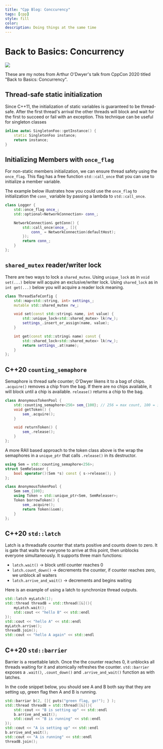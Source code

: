 ```yaml
---
title: "Cpp Blog: Conccurency"
tags: [cpp]
style: fill
color:
description: Doing things at the same time
---
```


# Back to Basics: Concurrency
[![](http://img.youtube.com/vi/F6Ipn7gCOsY/0.jpg)](http://www.youtube.com/watch?v=F6Ipn7gCOsY "Concurrency")

These are my notes from Arthur O'Dwyer's talk from CppCon 2020 titled "Back to Basics: Concurrency".

## Thread-safe static initialization
Since C++11, the initialization of static variables is guaranteed to be thread-safe. After the first thread's arrival the other threads will block and wait for the first to succeed or fail with an exception. This technique can be useful for singleton classes

```cpp
inline auto& SingletonFoo::getInstance() {
    static SingletonFoo instance;
    return instance;
}
```
## Initializing Members with `once_flag`
For non-static members initialization, we can ensure thread safety using the `once_flag`. This flag has a free function `std::call_once` that you can use to initialize a member variable.

The example below illustrates how you could use the `once_flag` to initialization the `conn_` variable by passing a lambda to `std::call_once`.

```cpp
class Logger {
    std::once_flag once_;
    std::optional<NetworkConnection> conn_;

    NetworkConnection& getConn() {
        std::call_once(once_, []{
            conn_ = NetworkConnection(defaultHost);
        });
        return conn_;
    }
};
```

## `shared_mutex` reader/writer lock
There are two ways to lock a `shared_mutex`. Using `unique_lock` as in `void set(...)` below will acquire an exclusive/writer lock. Using `shared_lock` as in `int get(...)` below you will acquire a reader lock meaning.

```cpp
class ThreadSafeConfig {
    std::map<std::string, int> settings_;
    mutable std::shared_mutex rw_;

    void set(const std::string& name, int value) {
        std::unique_lock<std::shared_mutex> lk(rw_);
        settings_.insert_or_assign(name, value);
    }

    int get(const std::string& name) const {
        std::shared_lock<std::shared_mutex> lk(rw_);
        return settings_.at(name);
    }
};
```

## C++20 `counting_semaphore`
Semaphore is thread safe counter; O'Dwyer likens it to a bag of chips. `.acquire()` removes a chip from the bag. If there are no chips available, it will block until a chip is available. `release()` returns a chip to the bag.

```cpp
class AnonymousTokenPool {
    std::counting_semaphore<256> sem_{100}; // 256 = max count, 100 = initial counter value
    void getToken() {
        sem_.acquire();
    }

    void returnToken() {
        sem_.release();
    }
};
```

A more RAII based approach to the token class above is the wrap the semaphores in a `unique_ptr` that calls `.release()` in its destructor.
```cpp
using Sem = std::counting_semaphore<256>;
struct SemReleaser {
    bool operator()(Sem *s) const { s->release(); }
};

class AnonymousTokenPool {
    Sem sem_{100};
    using Token = std::unique_ptr<Sem, SemReleaser>;
    Token borrowToken() {
        sem_.acquire();
        return Token(&sem);
    }
};
```

## C++20 `std::latch`
Latch is a threadsafe counter that starts positive and counts down to zero. It is gate that waits for everyone to arrive at this point, then unblocks everyone simultaneously. It supports three main functions:
- `latch.wait()` -> block until counter reaches 0
- `latch.count_down()` -> decrements the counter, if counter reaches zero, we unblock all waiters
- `latch.arrive_and_wait()` -> decrements and begins waiting

Here is an example of using a latch to synchronize thread outputs.
```cpp
std::latch myLatch(1);
std::thread threadB = std::thread([&](){
    myLatch.wait();
    std::cout << "hello B" << std::endl
});
std::cout << "hello A" << std::endl
myLatch.arrive();
threadB.join();
std::cout << "hello A again" << std::endl
```

## C++20 `std::barrier`
Barrier is a resettable latch. Once the the counter reaches 0, it unblocks all threads waiting for it and atomically refreshes the counter. `std::barrier` exposes a `.wait()`, `.count_down()` and `.arrive_and_wait()` function as with latches.

In the code snippet below, you should see A and B both say that they are setting up, green flag then A and B is running.
```cpp
std::barriar b(2, []{ puts("green flag, go!"); } );
std::thread threadB = std::thread([&](){
    std::cout << "B is setting up" << std::endl
    b.arrive_and_wait();
    std::cout << "B is running" << std::endl
});
std::cout << "A is setting up" << std::endl
b.arrive_and_wait();
std::cout << "A is running" << std::endl
threadB.join();
```





